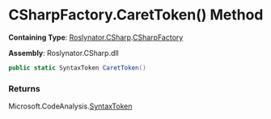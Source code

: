 # CSharpFactory\.CaretToken\(\) Method

**Containing Type**: [Roslynator.CSharp](../../README.md)\.[CSharpFactory](../README.md)

**Assembly**: Roslynator\.CSharp\.dll

```csharp
public static SyntaxToken CaretToken()
```

### Returns

Microsoft\.CodeAnalysis\.[SyntaxToken](https://docs.microsoft.com/en-us/dotnet/api/microsoft.codeanalysis.syntaxtoken)


